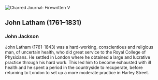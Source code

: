 <div class="artwork-of-the-day">
  <div class="container">
    <div class="img-wrapper">
      <img
        src="https://uploads5.wikiart.org/images/john-jackson/john-latham-1761-1831.jpg!Large.jpg"
        alt="Charred Journal: Firewritten V" />
    </div>
    <div class="artwork-detail">
      <div class="artwork-origin"> 
        <h2 class="artwork-name">John Latham (1761–1831)</h2>
        <h3 class="artist">
          John Jackson
        </h3>
      </div>
      <p class="description">
        <span class="artwork-description-text ng-binding" ng-bind-html="viewModel.ArtworkOfTheDay.Description | unsafe">John Latham (1761–1843) was a hard-working, conscientious and religious man, of uncertain health, who did great service to the Royal College of Physicians. He settled in London where he obtained a large and lucrative practice through his hard work. This led him to become exhausted with ill health and he spent a period in the countryside to recuperate, before returning to London to set up a more moderate practice in Harley Street.</span>
                        <div class="text-shadow-container ng-hide" ng-show="showShadow"></div>
      </p>
    </div>
  </div>

</div>

